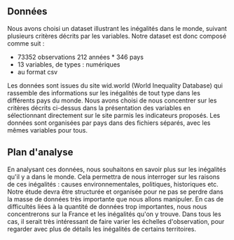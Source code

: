 ## Données 

Nous avons choisi un dataset illustrant les inégalités dans le monde, suivant plusieurs critères décrits par les variables.
Notre dataset est donc composé comme suit :
- 73352 observations 212 années * 346 pays
- 13 variables, de types : numériques
- au format csv

Les données sont issues du site wid.world (World Inequality Database) qui rassemble des informations sur les inégalités de tout type dans les différents pays du monde.
Nous avons choisi de nous concentrer sur les critères décrits ci-dessus dans la présentation des variables en sélectionnant directement sur le site parmis les indicateurs proposés.
Les données sont organisées par pays dans des fichiers séparés, avec les mêmes variables pour tous.

## Plan d'analyse

En analysant ces données, nous souhaitons en savoir plus sur les inégalités qu'il y a dans le monde.
Cela permettra de nous interroger sur les raisons de ces inégalités : causes environnementales, politiques, historiques etc.
Notre étude devra être structurée et organisée pour ne pas se perdre dans la masse de données très importante que nous allons manipuler.
En cas de difficultés liées à la quantité de données trop importantes, nous nous concentrerons sur la France et les inégalités qu'on y trouve. 
Dans tous les cas, il serait très intéressant de faire varier les échelles d'observation, pour regarder avec plus de détails les inégalités de certains territoires.
